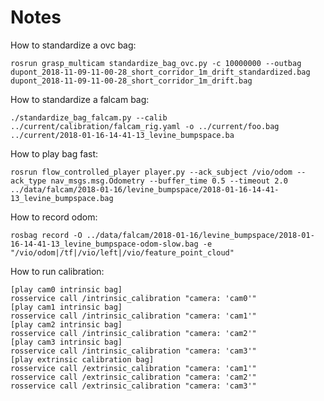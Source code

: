 # Notes

How to standardize a ovc bag:

    rosrun grasp_multicam standardize_bag_ovc.py -c 10000000 --outbag dupont_2018-11-09-11-00-28_short_corridor_1m_drift_standardized.bag dupont_2018-11-09-11-00-28_short_corridor_1m_drift.bag

How to standardize a falcam bag:

    ./standardize_bag_falcam.py --calib ../current/calibration/falcam_rig.yaml -o ../current/foo.bag ../current/2018-01-16-14-41-13_levine_bumpspace.ba

How to play bag fast:

    rosrun flow_controlled_player player.py --ack_subject /vio/odom --ack_type nav_msgs.msg.Odometry --buffer_time 0.5 --timeout 2.0  ../data/falcam/2018-01-16/levine_bumpspace/2018-01-16-14-41-13_levine_bumpspace.bag 

How to record odom:

    rosbag record -O ../data/falcam/2018-01-16/levine_bumpspace/2018-01-16-14-41-13_levine_bumpspace-odom-slow.bag -e "/vio/odom|/tf|/vio/left|/vio/feature_point_cloud"


How to run calibration:

    [play cam0 intrinsic bag]
    rosservice call /intrinsic_calibration "camera: 'cam0'"
    [play cam1 intrinsic bag]
    rosservice call /intrinsic_calibration "camera: 'cam1'"
    [play cam2 intrinsic bag]
    rosservice call /intrinsic_calibration "camera: 'cam2'"
    [play cam3 intrinsic bag]
    rosservice call /intrinsic_calibration "camera: 'cam3'"
	[play extrinsic calibration bag]
    rosservice call /extrinsic_calibration "camera: 'cam1'"
    rosservice call /extrinsic_calibration "camera: 'cam2'"
    rosservice call /extrinsic_calibration "camera: 'cam3'"
